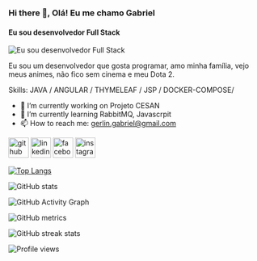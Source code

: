 ### Hi there 👋, Olá! Eu me chamo Gabriel
#### Eu sou desenvolvedor Full Stack
![Eu sou desenvolvedor Full Stack](https://inforchannel.com.br/wp-content/uploads/2021/03/e2d2f80e-java-logo-1-1024x573.png.webp)

Eu sou um desenvolvedor que gosta programar, amo minha família, vejo meus animes, não fico sem cinema e meu Dota 2.

Skills: JAVA / ANGULAR / THYMELEAF / JSP / DOCKER-COMPOSE/ 

- 🔭 I’m currently working on Projeto CESAN 
- 🌱 I’m currently learning RabbitMQ, Javascrpit 
- 📫 How to reach me: gerlin.gabriel@gmail.com 


[<img src='https://cdn.jsdelivr.net/npm/simple-icons@3.0.1/icons/github.svg' alt='github' height='40'>](https://github.com/gerlingabriel)  [<img src='https://cdn.jsdelivr.net/npm/simple-icons@3.0.1/icons/linkedin.svg' alt='linkedin' height='40'>](https://www.linkedin.com/in/https://www.linkedin.com/in/gabriel-gerlin-5a565198//)  [<img src='https://cdn.jsdelivr.net/npm/simple-icons@3.0.1/icons/facebook.svg' alt='facebook' height='40'>](https://www.facebook.com/https://www.facebook.com/gabriel.gerlin/)  [<img src='https://cdn.jsdelivr.net/npm/simple-icons@3.0.1/icons/instagram.svg' alt='instagram' height='40'>](https://www.instagram.com/https://www.instagram.com/gabrielgerlin//)  

[![Top Langs](https://github-readme-stats.vercel.app/api/top-langs/?username=gerlingabriel)](https://github.com/anuraghazra/github-readme-stats)

![GitHub stats](https://github-readme-stats.vercel.app/api?username=gerlingabriel&show_icons=true&count_private=true)  

![GitHub Activity Graph](https://activity-graph.herokuapp.com/graph?username=gerlingabriel)  

![GitHub metrics](https://metrics.lecoq.io/gerlingabriel)  

![GitHub streak stats](https://github-readme-streak-stats.herokuapp.com/?user=gerlingabriel)  

![Profile views](https://gpvc.arturio.dev/gerlingabriel)  
